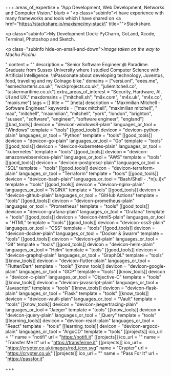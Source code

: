 +++
areas_of_expertise = "App Development, Web Development, Networks and Computer Vision."
blurb = "<p class=\"subinfo\">I have experience with many frameworks and tools which I have shared on <a href=\"https://stackshare.io/maxisme/my-stack\" title=\"\">Stackshare</a>.</p><p class=\"subinfo\">My Development Dock: PyCharm, GoLand, Xcode, Terminal, Photoshop and Sketch.</p><p class=\"subinfo hide-on-small-and-down\"><em>Image taken on the way to Machu Picchu</em></p>"
content = ""
description = "Senior Software Engineer @ Paradime. Graduate from Sussex University where I studied Computer Science with Artificial Intelligence. \nPassionate about developing technology, Juventus, food, traveling and my Colnago bike."
domains = ["versi.onl", "eees.me", "esmecharteris.co.uk", "wickprojects.co.uk", "juliemitchell.co", "taskermaritime.co.uk"]
extra_areas_of_interest = "Security, Hardware, AI, UI and UX."
maxdomains = ["mitchell.sh", "måx.com", "m4x.uk", "m4x.co", "maxis.me"]
tags = []
title = ""
[meta]
description = "Maximilian Mitchell - Software Engineer."
keywords = ["max mitchell", "maximilian mitchell", " max", "mitchell", "maximilian", "mitchell", "york", "london", "brighton", "sussex", "software", "engineer", "software engineer", "england"]
[[bad_tools]]
devicon = "devicon-windows8-plain"
languages_or_tool = "Windows"
template = "tools"
[[good_tools]]
devicon = "devicon-python-plain"
languages_or_tool = "Python"
template = "tools"
[[good_tools]]
devicon = "devicon-go-plain"
languages_or_tool = "Go"
template = "tools"
[[good_tools]]
devicon = "devicon-kubernetes-plain"
languages_or_tool = "kubernetes"
template = "tools"
[[good_tools]]
devicon = "devicon-amazonwebservices-plain"
languages_or_tool = "AWS"
template = "tools"
[[good_tools]]
devicon = "devicon-postgresql-plain"
languages_or_tool = "SQL"
template = "tools"
[[good_tools]]
devicon = "devicon-terraform-plain"
languages_or_tool = "Terraform"
template = "tools"
[[good_tools]]
devicon = "devicon-bash-plain"
languages_or_tool = "Bash/Shell - .*n[u,i]x"
template = "tools"
[[good_tools]]
devicon = "devicon-nginx-plain"
languages_or_tool = "NGINX"
template = "tools"
[[good_tools]]
devicon = "devicon-github-plain"
languages_or_tool = "GitHub Actions"
template = "tools"
[[good_tools]]
devicon = "devicon-prometheus-plain"
languages_or_tool = "Prometheus"
template = "tools"
[[good_tools]]
devicon = "devicon-grafana-plain"
languages_or_tool = "Grafana"
template = "tools"
[[good_tools]]
devicon = "devicon-html5-plain"
languages_or_tool = "HTML"
template = "tools"
[[good_tools]]
devicon = "devicon-css3-plain"
languages_or_tool = "CSS"
template = "tools"
[[good_tools]]
devicon = "devicon-docker-plain"
languages_or_tool = "Docker & Swarm"
template = "tools"
[[good_tools]]
devicon = "devicon-git-plain"
languages_or_tool = "Git"
template = "tools"
[[good_tools]]
devicon = "devicon-helm-plain"
languages_or_tool = "Helm"
template = "tools"
[[good_tools]]
devicon = "devicon-graphql-plain"
languages_or_tool = "GraphQL"
template = "tools"
[[know_tools]]
devicon = "devicon-flutter-plain"
languages_or_tool = "Flutter/Dart"
template = "tools"
[[know_tools]]
devicon = "devicon-google-plain"
languages_or_tool = "GCP"
template = "tools"
[[know_tools]]
devicon = "devicon-c-plain"
languages_or_tool = "Objective-C"
template = "tools"
[[know_tools]]
devicon = "devicon-javascript-plain"
languages_or_tool = "Javascript"
template = "tools"
[[know_tools]]
devicon = "devicon-flask-plain"
languages_or_tool = "Flask"
template = "tools"
[[know_tools]]
devicon = "devicon-vault-plain"
languages_or_tool = "Vault"
template = "tools"
[[know_tools]]
devicon = "devicon-jaegertracing-plain"
languages_or_tool = "Jaeger"
template = "tools"
[[know_tools]]
devicon = "devicon-jquery-plain"
languages_or_tool = "jQuery"
template = "tools"
[[learning_tools]]
devicon = "devicon-react-plain"
languages_or_tool = "React"
template = "tools"
[[learning_tools]]
devicon = "devicon-argocd-plain"
languages_or_tool = "ArgoCD"
template = "tools"
[[projects]]
ico_url = ""
name = "notifi"
url = "https://notifi.it"
[[projects]]
ico_url = ""
name = "Transfer Me It"
url = "https://transferme.it"
[[projects]]
ico_url = "https://crypter.co.uk/images/red_icon.svg"
name = "Crypter"
url = "https://crypter.co.uk"
[[projects]]
ico_url = ""
name = "Pass For It"
url = "https://passfor.it"

+++
